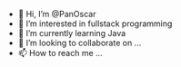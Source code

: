 - 👋 Hi, I’m @PanOscar
- 👀 I’m interested in fullstack programming
- 🌱 I’m currently learning Java
- 💞️ I’m looking to collaborate on ...
- 📫 How to reach me ...

<!---
PanOscar/PanOscar is a ✨ special ✨ repository because its `README.md` (this file) appears on your GitHub profile.
You can click the Preview link to take a look at your changes.
--->
